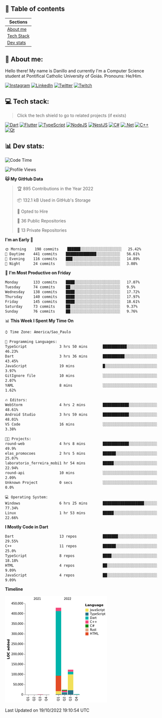 ## 📃 Table of contents

|Sections|
|-|
|[About me](#about-me)|
|[Tech Stack](#tech-stack)|
|[Dev stats](#dev-stats)|

<a name="about-me"/>

## 🌈 About me:
Hello there! My name is Danillo and currently I'm a Computer Science student at Pontifical Catholic University of Goiás. Pronouns: He/Him.

[![Instagram](https://img.shields.io/badge/Instagram-%23E4405F.svg?logo=Instagram&logoColor=white)](https://instagram.com/danilloilggner)
[![LinkedIn](https://img.shields.io/badge/LinkedIn-%230077B5.svg?logo=linkedin&logoColor=white)](https://linkedin.com/in/danilloism)
[![Twitter](https://img.shields.io/badge/Twitter-%231DA1F2.svg?logo=Twitter&logoColor=white)](https://twitter.com/danilloism)
[![Twitch](https://img.shields.io/badge/Twitch-%239146FF.svg?logo=Twitch&logoColor=white)](https://twitch.tv/danilloism) 

<a name="tech-stack"/>

## 💻 Tech stack:
> Click the tech shield to go to related projects (if exists)

[![Dart](https://img.shields.io/badge/dart-%230175C2.svg?style=for-the-badge&logo=dart&logoColor=white)](https://github.com/danilloism/danilloism/blob/main/Flutter.md) [![Flutter](https://img.shields.io/badge/Flutter-%2302569B.svg?style=for-the-badge&logo=Flutter&logoColor=white)](https://github.com/danilloism/danilloism/blob/main/Flutter.md) [![TypeScript](https://img.shields.io/badge/typescript-%23007ACC.svg?style=for-the-badge&logo=typescript&logoColor=white)](https://github.com/danilloism/danilloism/blob/main/Typescript.md) [![NodeJS](https://img.shields.io/badge/node.js-6DA55F?style=for-the-badge&logo=node.js&logoColor=white)](https://github.com/danilloism/danilloism/blob/main/Node.js.md) [![NestJS](https://img.shields.io/badge/nestjs-%23E0234E.svg?style=for-the-badge&logo=nestjs&logoColor=white)](https://github.com/danilloism/danilloism/blob/main/Nest.js.md) [![C#](https://img.shields.io/badge/c%23-%23239120.svg?style=for-the-badge&logo=c-sharp&logoColor=white)](#) [![.Net](https://img.shields.io/badge/.NET-5C2D91?style=for-the-badge&logo=.net&logoColor=white)](#) [![C++](https://img.shields.io/badge/c++-%2300599C.svg?style=for-the-badge&logo=c%2B%2B&logoColor=white)](https://github.com/danilloism/danilloism/blob/main/C%2B%2B.md) [![Qt](https://img.shields.io/badge/Qt-%23217346.svg?style=for-the-badge&logo=Qt&logoColor=white)](https://github.com/danilloism/danilloism/blob/main/C%2B%2B.md)
<!---
- 🌱 Currently learning:

![Vue.js](https://img.shields.io/badge/vuejs-%2335495e.svg?style=for-the-badge&logo=vuedotjs&logoColor=%234FC08D) ![Angular](https://img.shields.io/badge/angular-%23DD0031.svg?style=for-the-badge&logo=angular&logoColor=white)
--->

<a name="dev-stats"/>

## 📊 Dev stats:
<!---
[![](https://github-readme-stats.vercel.app/api?username=danilloism&theme=radical&hide_border=false&include_all_commits=false&count_private=false)](#)<br>
[![](https://github-readme-streak-stats.herokuapp.com/?user=danilloism&theme=radical&hide_border=false)](#)<br>
[![](https://github-readme-stats.vercel.app/api/top-langs/?username=danilloism&theme=radical&hide_border=false&include_all_commits=false&count_private=false&layout=compact)](#)<br>
--->
<!--START_SECTION:waka-->
![Code Time](http://img.shields.io/badge/Code%20Time-714%20hrs%2040%20mins-blue)

![Profile Views](http://img.shields.io/badge/Profile%20Views-0-blue)

**🐱 My GitHub Data** 

> 🏆 895 Contributions in the Year 2022
 > 
> 📦 132.1 kB Used in GitHub's Storage 
 > 
> 💼 Opted to Hire
 > 
> 📜 36 Public Repositories 
 > 
> 🔑 13 Private Repositories  
 > 
**I'm an Early 🐤** 

```text
🌞 Morning    198 commits    ██████░░░░░░░░░░░░░░░░░░░   25.42% 
🌆 Daytime    441 commits    ██████████████░░░░░░░░░░░   56.61% 
🌃 Evening    116 commits    ███░░░░░░░░░░░░░░░░░░░░░░   14.89% 
🌙 Night      24 commits     ░░░░░░░░░░░░░░░░░░░░░░░░░   3.08%

```
📅 **I'm Most Productive on Friday** 

```text
Monday       133 commits    ████░░░░░░░░░░░░░░░░░░░░░   17.07% 
Tuesday      74 commits     ██░░░░░░░░░░░░░░░░░░░░░░░   9.5% 
Wednesday    138 commits    ████░░░░░░░░░░░░░░░░░░░░░   17.72% 
Thursday     140 commits    ████░░░░░░░░░░░░░░░░░░░░░   17.97% 
Friday       145 commits    ████░░░░░░░░░░░░░░░░░░░░░   18.61% 
Saturday     73 commits     ██░░░░░░░░░░░░░░░░░░░░░░░   9.37% 
Sunday       76 commits     ██░░░░░░░░░░░░░░░░░░░░░░░   9.76%

```


📊 **This Week I Spent My Time On** 

```text
⌚︎ Time Zone: America/Sao_Paulo

💬 Programming Languages: 
TypeScript               3 hrs 50 mins       ███████████░░░░░░░░░░░░░░   46.23% 
Dart                     3 hrs 36 mins       ██████████░░░░░░░░░░░░░░░   43.45% 
JavaScript               19 mins             █░░░░░░░░░░░░░░░░░░░░░░░░   3.97% 
GitIgnore file           10 mins             ░░░░░░░░░░░░░░░░░░░░░░░░░   2.07% 
YAML                     8 mins              ░░░░░░░░░░░░░░░░░░░░░░░░░   1.62%

🔥 Editors: 
WebStorm                 4 hrs 2 mins        ████████████░░░░░░░░░░░░░   48.61% 
Android Studio           3 hrs 59 mins       ████████████░░░░░░░░░░░░░   48.01% 
VS Code                  16 mins             ░░░░░░░░░░░░░░░░░░░░░░░░░   3.38%

🐱‍💻 Projects: 
round-web                4 hrs 8 mins        ████████████░░░░░░░░░░░░░   49.9% 
elas_promocoes           2 hrs 5 mins        ██████░░░░░░░░░░░░░░░░░░░   25.07% 
laboratorio_ferreira_mobi1 hr 54 mins        █████░░░░░░░░░░░░░░░░░░░░   22.94% 
round-api                10 mins             ░░░░░░░░░░░░░░░░░░░░░░░░░   2.09% 
Unknown Project          0 secs              ░░░░░░░░░░░░░░░░░░░░░░░░░   0.0%

💻 Operating System: 
Windows                  6 hrs 25 mins       ███████████████████░░░░░░   77.34% 
Linux                    1 hr 53 mins        █████░░░░░░░░░░░░░░░░░░░░   22.66%

```

**I Mostly Code in Dart** 

```text
Dart                     13 repos            ███████░░░░░░░░░░░░░░░░░░   29.55% 
C++                      11 repos            ██████░░░░░░░░░░░░░░░░░░░   25.0% 
TypeScript               8 repos             ████░░░░░░░░░░░░░░░░░░░░░   18.18% 
HTML                     4 repos             ██░░░░░░░░░░░░░░░░░░░░░░░   9.09% 
JavaScript               4 repos             ██░░░░░░░░░░░░░░░░░░░░░░░   9.09%

```


**Timeline**

![Chart not found](https://raw.githubusercontent.com/danilloism/danilloism/main/charts/bar_graph.png) 


 Last Updated on 19/10/2022 19:10:54 UTC
<!--END_SECTION:waka-->
